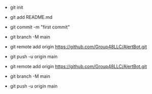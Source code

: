 
* git init
* git add README.md
* git commit -m "first commit"
* git branch -M main
* git remote add origin https://github.com/Group48LLC/AlertBot.git
* git push -u origin main
                

* git remote add origin https://github.com/Group48LLC/AlertBot.git
* git branch -M main
* git push -u origin main